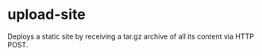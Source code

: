 upload-site
===========

Deploys a static site by receiving a tar.gz archive of all its content via HTTP POST.
